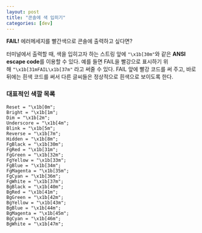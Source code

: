 ```yaml
---
layout: post
title: "콘솔에 색 입히기"
categories: [dev]
---
```


**FAIL!** 에러메세지를 빨간색으로 콘솔에 출력하고 싶다면?

터미널에서 출력할 때, 색을 입히고자 하는 스트링 앞에 `"\x1b[30m"`와 같은 **ANSI escape code**를 이용할 수 있다. 예를 들면 FAIL을 빨강으로 표시하기 위해 `"\x1b[31mFAIL\x1b[37m"` 라고 써줄 수 있다. FAIL 앞에 빨강 코드를 써 주고, 바로 뒤에는 흰색 코드를 써서 다른 글씨들은 정상적으로 흰색으로 보이도록 한다.

### **대표적인 색깔 목록**

    Reset = "\x1b[0m";
    Bright = "\x1b[1m";
    Dim = "\x1b[2m";
    Underscore = "\x1b[4m";
    Blink = "\x1b[5m";
    Reverse = "\x1b[7m";
    Hidden = "\x1b[8m";
    FgBlack = "\x1b[30m";
    FgRed = "\x1b[31m";
    FgGreen = "\x1b[32m";
    FgYellow = "\x1b[33m";
    FgBlue = "\x1b[34m";
    FgMagenta = "\x1b[35m";
    FgCyan = "\x1b[36m";
    FgWhite = "\x1b[37m";
    BgBlack = "\x1b[40m";
    BgRed = "\x1b[41m";
    BgGreen = "\x1b[42m";
    BgYellow = "\x1b[43m";
    BgBlue = "\x1b[44m";
    BgMagenta = "\x1b[45m";
    BgCyan = "\x1b[46m";
    BgWhite = "\x1b[47m";
